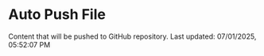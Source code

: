 # Auto Push File

Content that will be pushed to GitHub repository.
Last updated: 07/01/2025, 05:52:07 PM